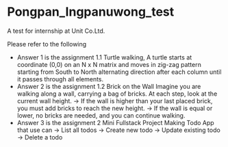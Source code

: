 # Pongpan_Ingpanuwong_test
A test for internship at Unit Co.Ltd.

Please refer to the following
- Answer 1 is the assignment 1.1 Turtle walking, 
    A turtle starts at coordinate (0,0) on an N x N matrix and moves in zig-zag pattern starting from South to North alternating direction after each column until it passes through all elements.
- Answer 2  is the assignment 1.2 Brick on the Wall
    Imagine you are walking along a wall, carrying a bag of bricks.
    At each step, look at the current wall height.
        -> If the wall is higher than your last placed brick, you must add bricks to reach
            the new height.
        -> If the wall is equal or lower, no bricks are needed, and you can continue
            walking.
- Answer 3 is the assignment 2 Mini Fullstack Project
    Making Todo App that use can
        -> List all todos
        -> Create new todo
        -> Update existing todo
        -> Delete a todo